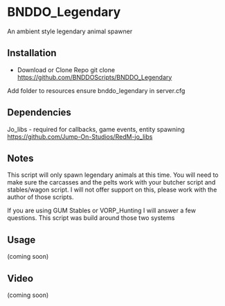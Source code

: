 # BNDDO_Legendary
An ambient style legendary animal spawner

## Installation 

- Download or Clone Repo
git clone https://github.com/BNDDOScripts/BNDDO_Legendary

Add folder to resources
ensure bnddo_legendary in server.cfg

## Dependencies

Jo_libs - required for callbacks, game events, entity spawning
https://github.com/Jump-On-Studios/RedM-jo_libs


## Notes

This script will only spawn legendary animals at this time. You will need to make sure the carcasses and the pelts work with your butcher script and stables/wagon script. I will not offer support on this, please work with the author of those scripts. 

If you are using GUM Stables or VORP_Hunting I will answer a few questions. This script was build around those two systems

## Usage
(coming soon)

## Video
(coming soon)
